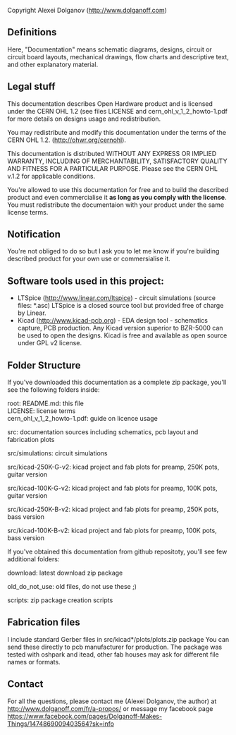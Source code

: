 Copyright Alexei Dolganov (http://www.dolganoff.com)

Definitions
-----------

Here, "Documentation" means schematic diagrams, designs, circuit or circuit
board layouts, mechanical drawings, flow charts and descriptive text,
and other explanatory material.

Legal stuff
-----------

This documentation describes Open Hardware product and is licensed under the
CERN OHL 1.2 (see files LICENSE and cern_ohl_v_1_2_howto-1.pdf for more details 
on designs usage and redistribution.

You may redistribute and modify this documentation under the terms of the
CERN OHL 1.2. (http://ohwr.org/cernohl). 

This documentation is distributed WITHOUT ANY EXPRESS OR IMPLIED WARRANTY, 
INCLUDING OF MERCHANTABILITY, SATISFACTORY QUALITY AND FITNESS FOR A 
PARTICULAR PURPOSE. Please see the CERN OHL v.1.2 for applicable conditions.

You're allowed to use this documentation for free and to build the described 
product and even commercialise it **as long as you comply with the license**.
You must redistribute the documentaion with your product under the same
license terms. 

Notification
------------

You're not obliged to do so but I ask you to let me know if you're building
described product for your own use or commersialise it. 

Software tools used in this project:
------------------------------------

* LTSpice (http://www.linear.com/ltspice) - circuit simulations 
  (source files: *.asc)
  LTSpice is a closed source tool but provided free of charge by Linear.  
* Kicad (http://www.kicad-pcb.org) - EDA design tool - schematics capture, PCB 
  production. Any Kicad version   superior to BZR-5000 can be used to open the 
  designs. Kicad is free and available as open source under GPL v2 license.

Folder Structure
----------------

If you've downloaded this documentation as a complete zip package, you'll
see the following folders inside:

root: 
  README.md: this file  
  LICENSE: license terms  
  cern_ohl_v_1_2_howto-1.pdf: guide on licence usage

src:
  documentation sources including schematics, pcb layout and fabrication plots

src/simulations: 
  circuit simulations

src/kicad-250K-G-v2: 
  kicad project and fab plots for preamp, 250K pots, guitar version

src/kicad-100K-G-v2: 
  kicad project and fab plots for preamp, 100K pots, guitar version

src/kicad-250K-B-v2: 
  kicad project and fab plots for preamp, 250K pots, bass version

src/kicad-100K-B-v2: 
  kicad project and fab plots for preamp, 100K pots, bass version
  
If you've obtained this documentation from github repositoty, you'll
see few additional folders:

download:
	latest download zip package

old_do_not_use:
	old files, do not use these ;)

scripts:
  zip package creation scripts
  
Fabrication files
-----------------

I include standard Gerber files in src/kicad*/plots/plots.zip package
You can send these directly to pcb manufacturer for production. The package
was tested with oshpark and itead, other fab houses may ask for different file
names or formats.

Contact
-------

For all the questions, please contact me (Alexei Dolganov, the author) at 
http://www.dolganoff.com/fr/a-propos/ or message my facebook page
https://www.facebook.com/pages/Dolganoff-Makes-Things/1474869009403564?sk=info


